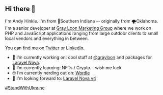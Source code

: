 ## Hi there 👋

I'm Andy Hinkle. I'm from 🌽Southern Indiana -- originally from 🌪️Oklahoma. I'm a senior developer at [Gray Loon Marketing Group](https://grayloon.com/) where we work on PHP and JavaScript applications ranging from large outdoor clients to small local vendors and everything in between.

You can find me on [Twitter](https://twitter.com/andyhnk) or [LinkedIn](https://www.linkedin.com/in/athinkle/).

- 🔭 I’m currently working on: cool stuff at [@grayloon](https://github.com/grayloon) and packages for [Laravel Nova](https://nova.laravel.com).
- 🌱 I’m currently learning: NFTs / Crypto... wish me luck
- 🤓 I’m currently nerding out on: [Wordle](https://powerlanguage.co.uk/wordle/)
- 🤩 I'm looking forward to: [Laravel Nova v4](https://nova.laravel.com/)

[#StandWithUkraine](https://standwithukraine.live/)
